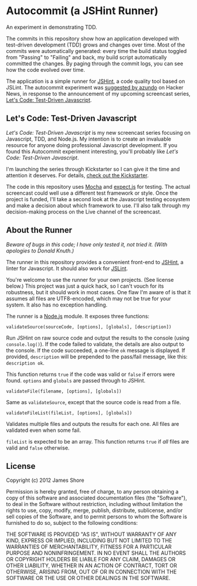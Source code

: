 Autocommit (a JSHint Runner)
============================
An experiment in demonstrating TDD.

The commits in this repository show how an application developed with test-driven development (TDD) grows and changes over time. Most of the commits were automatically generated: every time the build status toggled from "Passing" to "Failing" and back, my build script automatically committed the changes. By paging through the commit logs, you can see how the code evolved over time.

The application is a simple runner for [JSHint](http://www.jshint.com), a code quality tool based on JSLint. The autocommit experiment was [suggested by azundo](http://news.ycombinator.com/item?id=3977616) on Hacker News, in response to the announcement of my upcoming screencast series, [Let's Code: Test-Driven Javascript](http://letscodejavascript.com).

Let's Code: Test-Driven Javascript
---------
*Let's Code: Test-Driven Javascript* is my new screencast series focusing on Javascript, TDD, and Node.js. My intention is to create an invaluable resource for anyone doing professional Javascript development. If you found this Autocommit experiment interesting, you'll probably like *Let's Code: Test-Driven Javascript*. 

I'm launching the series through Kickstarter so I can give it the time and attention it deserves. For details, [check out the Kickstarter](http://letscodejavascript.com).

The code in this repository uses [Mocha](http://visionmedia.github.com/mocha/) and [expect.js](https://github.com/LearnBoost/expect.js) for testing. The actual screencast could well use a different test framework or style. Once the project is funded, I'll take a second look at the Javascript testing ecosystem and make a decision about which framework to use. I'll also talk through my decision-making process on the Live channel of the screencast.

About the Runner
----------
*Beware of bugs in this code; I have only tested it, not tried it. (With apologies to Donald Knuth.)*

The runner in this repository provides a convenient front-end to [JSHint](http://www.jshint.com), a linter for Javascript. It should also work for [JSLint](http://www.jslint.com/). 

You're welcome to use the runner for your own projects. (See license below.) This project was just a quick hack, so I can't vouch for its robustness, but it should work in most cases. One flaw I'm aware of is that it assumes all files are UTF8-encoded, which may not be true for your system. It also has no exception handling.

The runner is a [Node.js](http://nodejs.org/) module. It exposes three functions:

	validateSource(sourceCode, [options], [globals], [description])
   
Run JSHint on raw source code and output the results to the console (using `console.log()`). If the code failed to validate, the details are also output to the console. If the code succeeded, a one-line `ok` message is displayed. If provided, `description` will be prepended to the pass/fail message, like this: `description ok`.

This function returns `true` if the code was valid or `false` if errors were found. `options` and `globals` are passed through to JSHint.

	validateFile(filename, [options], [globals])
   
Same as `validateSource`, except that the source code is read from a file.

	validateFileList(fileList, [options], [globals])
	
Validates multiple files and outputs the results for each one. All files are validated even when some fail.

`fileList` is expected to be an array. This function returns `true` if *all* files are valid and `false` otherwise.


License
-------
Copyright (c) 2012 James Shore

Permission is hereby granted, free of charge, to any person obtaining a copy of this software and associated documentation files (the "Software"), to deal in the Software without restriction, including without limitation the rights to use, copy, modify, merge, publish, distribute, sublicense, and/or sell copies of the Software, and to permit persons to whom the Software is furnished to do so, subject to the following conditions:

THE SOFTWARE IS PROVIDED "AS IS", WITHOUT WARRANTY OF ANY KIND, EXPRESS OR IMPLIED, INCLUDING BUT NOT LIMITED TO THE WARRANTIES OF MERCHANTABILITY, FITNESS FOR A PARTICULAR PURPOSE AND NONINFRINGEMENT. IN NO EVENT SHALL THE AUTHORS OR COPYRIGHT HOLDERS BE LIABLE FOR ANY CLAIM, DAMAGES OR OTHER LIABILITY, WHETHER IN AN ACTION OF CONTRACT, TORT OR OTHERWISE, ARISING FROM, OUT OF OR IN CONNECTION WITH THE SOFTWARE OR THE USE OR OTHER DEALINGS IN THE SOFTWARE.
